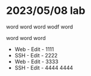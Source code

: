 # 2023/05/08 lab

word word
word wodf
word

word word
word

* Web - Edit - 1111
* SSH - Edit - 2222
* Web - Edit - 3333
* SSH - Edit - 4444 4444
